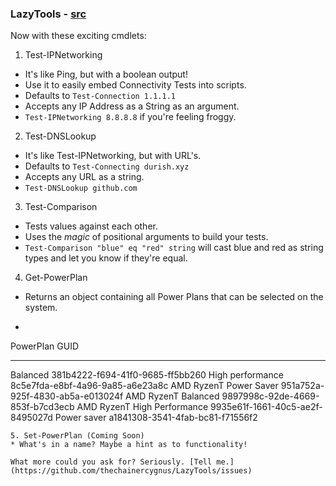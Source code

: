 ### LazyTools - [src](https://github.com/thechainercygnus/LazyTools)
Now with these exciting cmdlets:
1. Test-IPNetworking
* It's like Ping, but with a boolean output!
* Use it to easily embed Connectivity Tests into scripts.
* Defaults to `Test-Connection 1.1.1.1`
* Accepts any IP Address as a String as an argument.
* `Test-IPNetworking 8.8.8.8` if you're feeling froggy.
2. Test-DNSLookup
* It's like Test-IPNetworking, but with URL's.
* Defaults to `Test-Connecting durish.xyz`
* Accepts any URL as a string.
* `Test-DNSLookup github.com`
3. Test-Comparison
* Tests values against each other.
* Uses the *magic* of positional arguments to build your tests.
* `Test-Comparison "blue" eq "red" string` will cast blue and red as string types and let you know if they're equal.
4. Get-PowerPlan
* Returns an object containing all Power Plans that can be selected on the system.
* ```powershell
PowerPlan                   GUID                            
---------                   ----                            
Balanced                    381b4222-f694-41f0-9685-ff5bb260
High performance            8c5e7fda-e8bf-4a96-9a85-a6e23a8c
AMD RyzenT Power Saver      951a752a-925f-4830-ab5a-e013024f
AMD RyzenT Balanced         9897998c-92de-4669-853f-b7cd3ecb
AMD RyzenT High Performance 9935e61f-1661-40c5-ae2f-8495027d
Power saver                 a1841308-3541-4fab-bc81-f71556f2
```
5. Set-PowerPlan (Coming Soon)
* What's in a name? Maybe a hint as to functionality!

What more could you ask for? Seriously. [Tell me.](https://github.com/thechainercygnus/LazyTools/issues)